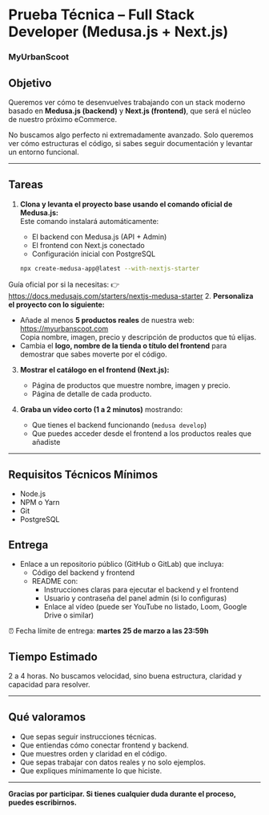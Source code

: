 # Prueba Técnica – Full Stack Developer (Medusa.js + Next.js)  
### MyUrbanScoot

## Objetivo

Queremos ver cómo te desenvuelves trabajando con un stack moderno basado en **Medusa.js (backend)** y **Next.js (frontend)**, que será el núcleo de nuestro próximo eCommerce.

No buscamos algo perfecto ni extremadamente avanzado. Solo queremos ver cómo estructuras el código, si sabes seguir documentación y levantar un entorno funcional.

---

## Tareas

1. **Clona y levanta el proyecto base usando el comando oficial de Medusa.js:**  
   Este comando instalará automáticamente:
   - El backend con Medusa.js (API + Admin)
   - El frontend con Next.js conectado
   - Configuración inicial con PostgreSQL

   ```bash
   npx create-medusa-app@latest --with-nextjs-starter
Guía oficial por si la necesitas:
👉 https://docs.medusajs.com/starters/nextjs-medusa-starter
2. **Personaliza el proyecto con lo siguiente:**
   - Añade al menos **5 productos reales** de nuestra web: https://myurbanscoot.com  
     Copia nombre, imagen, precio y descripción de productos que tú elijas.
   - Cambia el **logo, nombre de la tienda o título del frontend** para demostrar que sabes moverte por el código.

3. **Mostrar el catálogo en el frontend (Next.js):**
   - Página de productos que muestre nombre, imagen y precio.
   - Página de detalle de cada producto.

4. **Graba un vídeo corto (1 a 2 minutos)** mostrando:
   - Que tienes el backend funcionando (`medusa develop`)
   - Que puedes acceder desde el frontend a los productos reales que añadiste

---

## Requisitos Técnicos Mínimos

- Node.js  
- NPM o Yarn  
- Git  
- PostgreSQL 



## Entrega

- Enlace a un repositorio público (GitHub o GitLab) que incluya:
  - Código del backend y frontend
  - README con:
    - Instrucciones claras para ejecutar el backend y el frontend
    - Usuario y contraseña del panel admin (si lo configuras)
    - Enlace al vídeo (puede ser YouTube no listado, Loom, Google Drive o similar)
  
⏰ Fecha límite de entrega: **martes 25 de marzo a las 23:59h**


## Tiempo Estimado

2 a 4 horas. No buscamos velocidad, sino buena estructura, claridad y capacidad para resolver.

---

## Qué valoramos

- Que sepas seguir instrucciones técnicas.
- Que entiendas cómo conectar frontend y backend.
- Que muestres orden y claridad en el código.
- Que sepas trabajar con datos reales y no solo ejemplos.
- Que expliques mínimamente lo que hiciste.

---

**Gracias por participar. Si tienes cualquier duda durante el proceso, puedes escribirnos.**
